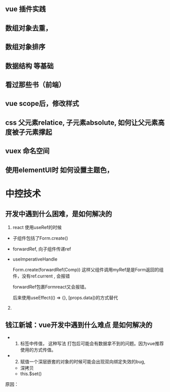 ## vue 插件实践

## 数组对象去重，

## 数组对象排序

## 数据结构 等基础

## 看过那些书（前端）

## vue scope后，修改样式

## css 父元素relatice, 子元素absolute, 如何让父元素高度被子元素撑起

## vuex 命名空间

## 使用elementUI时 如何设置主题色，

# 中控技术

## 开发中遇到什么困难，是如何解决的

1. react 使用useRef的时候

- 子组件包括了Form.create()
- forwardRef, 向子组件传递ref
- useImperativeHandle

  Form.create(forwardRef(Comp))
  这样父组件调用myRef是是Form返回的组件，没有ref.current , 会报错

  forwardRef包裹Formreact又会报错。

  后来使用useEffect(() => {}, [props.data])的方式替代


2.

## 钱江新城：vue开发中遇到什么难点 是如何解决的

-
    1. 标签中传值，<comp myData="xxx" /> 这种写法 打包后可能会有数据拿不到的问题。因为vue推荐使用<comp  my-data="xxx" />的方式传值。

-
    2. 赋值一个深层嵌套的对象的时候可能会出现双向绑定失效的bug,

    - 深拷贝
    - this.$set()

原因： 